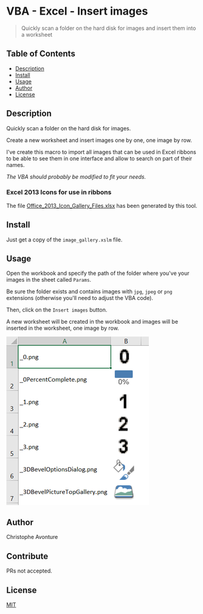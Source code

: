 # VBA - Excel - Insert images

>Quickly scan a folder on the hard disk for images and insert them into a worksheet

## Table of Contents

- [Description](#description)
- [Install](#install)
- [Usage](#usage)
- [Author](#author)
- [License](#license)

## Description

Quickly scan a folder on the hard disk for images.

Create a new worksheet and insert images one by one, one image by row.

I've create this macro to import all images that can be used in Excel ribbons to be able to see them in one interface and allow to search on part of their names.

*The VBA should probably be modified to fit your needs.*

### Excel 2013 Icons for use in ribbons

The file [Office_2013_Icon_Gallery_Files.xlsx](files/Office_2013_Icon_Gallery_Files.xlsx) has been generated by this tool.

## Install

Just get a copy of the `image_gallery.xslm` file.

## Usage

Open the workbook and specify the path of the folder where you've your images in the sheet called `Params`.

Be sure the folder exists and contains images with `jpg`, `jpeg` or `png` extensions (otherwise you'll need to adjust the VBA code).

Then, click on the `Insert images` button.

A new worksheet will be created in the workbook and images will be inserted in the worksheet, one image by row.

![Demo](images/demo.png)

## Author

Christophe Avonture

## Contribute

PRs not accepted.

## License

[MIT](LICENSE)
